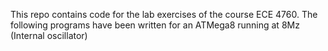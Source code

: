 This repo contains code for the lab exercises of the course ECE 4760.
The following programs have been written for an ATMega8 running at 8Mz (Internal oscillator)
